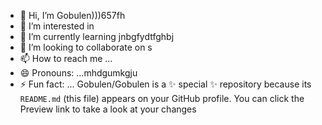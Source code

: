 - 👋 Hi, I’m Gobulen)))657fh
- 👀 I’m interested in 
- 🌱 I’m currently learning jnbgfydtfghbj
- 💞️ I’m looking to collaborate on s
- 📫 How to reach me ...
- 😄 Pronouns: ...mhdgumkgju
- ⚡ Fun fact: ...
Gobulen/Gobulen is a ✨ special ✨ repository because its `README.md` (this file) appears on your GitHub profile.
You can click the Preview link to take a look at your changes
